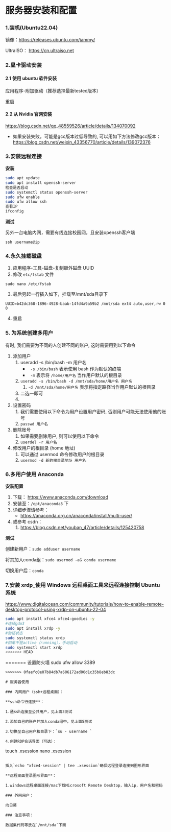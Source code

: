 # 服务器安装和配置

### 1.装机(Ubuntu22.04)

镜像：https://releases.ubuntu.com/jammy/

UltraISO： https://cn.ultraiso.net

### 2.显卡驱动安装

#### 2.1 使用 ubuntu 软件安装

应用程序-附加驱动（推荐选择最新tested版本）

重启

#### 2.2 从 Nvidia 官网安装

https://blog.csdn.net/qq_48559526/article/details/134070092

- 如果安装失败，可能是gcc版本过低导致的, 可以用如下方法修改gcc版本：https://blog.csdn.net/weixin_43356770/article/details/139072376

### 3.安装远程连接

**安装**

```bash
sudo apt update
sudo apt install openssh-server
检查是否启动
sudo systemctl status openssh-server
sudo ufw enable
sudo ufw allow ssh
查看IP
ifconfig
```


**测试**

另外一台电脑内网，需要有线连接校园网，且安装openssh客户端

~~~shell
ssh username@ip
~~~

### 4.永久挂载磁盘

1. 应用程序-工具-磁盘-复制额外磁盘 UUID
2. 修改 `etc/fstab` 文件
```shell
sudo nano /etc/fstab
```
3. 最后另起一行插入如下，挂载至/mnt/sda目录下

~~~shell
UUID=b42dc368-1896-4928-baab-14fd4a9a59b2 /mnt/sda ext4 auto,user,rw 0 0
~~~
4. 重启

### 5. 为系统创建多用户

有时, 我们需要为不同的人创建不同的账户, 这时需要用到以下命令
1. 添加用户
	1. useradd -s /bin/bash -m 用户名
		- ` -s /bin/bash` 表示使用 bash 作为默认的终端
		- ` -m` 表示将 `/home/用户名` 当作用户默认的根目录
	2. `useradd -s /bin/bash -d /mnt/sda/home/用户名 用户名`
		1. `-d /mnt/sda/home/用户名` 表示将指定路径当作用户默认的根目录
	3. 二选一即可
	4. 
1. 设置密码
	1. 我们需要使用以下命令为用户设置用户密码, 否则用户可能无法使用他的账号
	2. `passwd 用户名`
2. 删除账号
	1. 如果需要删除用户, 则可以使用以下命令
	2. `userdel -r 用户名`
3. 修改用户的根目录 (home 地址)
	1. 可以通过 usermod 命令修改用户的根目录
	2. `usermod -d 新的根目录地址 用户名`

### 6.多用户使用 Anaconda

**安装配置**

1. 下载： https://www.anaconda.com/download
2. 安装至：`/opt/anaconda3` 下
3. 详细步骤请参考：
	-  https://anaconda.org.cn/anaconda/install/multi-user/
4. 或参考 csdn：
	1. https://blog.csdn.net/youban_47/article/details/125420758

**测试**

创建新用户：`sudo adduser username`

将其加入conda组：`sudo usermod -aG conda username`

切换用户后：`conda`

### 7.安装 xrdp_使用 Windows 远程桌面工具来远程连接控制 Ubuntu 系统

https://www.digitalocean.com/community/tutorials/how-to-enable-remote-desktop-protocol-using-xrdp-on-ubuntu-22-04

```bash
sudo apt install xfce4 xfce4-goodies -y
#选择gdm3
sudo apt install xrdp -y
#验证状态
sudo systemctl status xrdp
#如果不是active（running），手动启动
sudo systemctl start xrdp
<<<<<<< HEAD
```

=======
设置防火墙
sudo ufw allow 3389
~~~
>>>>>>> 0faefc0e07b84db7a606172ad06d1c35b8eb83dc

# 服务器使用

### 内网用户（ssh+远程桌面）：

**ssh命令行连接**：

1.通ssh连接至公共用户，见上面3测试

2.添加自己的账户并加入conda组中，见上面5测试

3.切换至自己用户和目录下：`su - username `

4.创建RDP会话界面（可选）：

~~~
touch .xsession
nano .xsession
~~~

插入`echo "xfce4-session" | tee .xsession`确保远程登录连接到图形界面

**远程桌面登录图形界面**：

1.windows远程桌面连接/mac下载Microsoft Remote Desktop，输入ip，用户名和密码

### 外网用户：

向日葵

### 注意事项：

数据集代码等放在`/mnt/sda`下面
